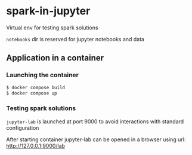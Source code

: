 # spark-in-jupyter
Virtual env for testing spark solutions

`notebooks` dir is reserved for jupyter notebooks and data

## Application in a container

### Launching the container

```bash
$ docker compose build
$ docker compose up
```

### Testing spark solutions

`jupyter-lab` is launched at port 9000 to avoid interactions with standard configuration

After starting container jupyter-lab can be opened in a browser using url: http://127.0.0.1:9000/lab